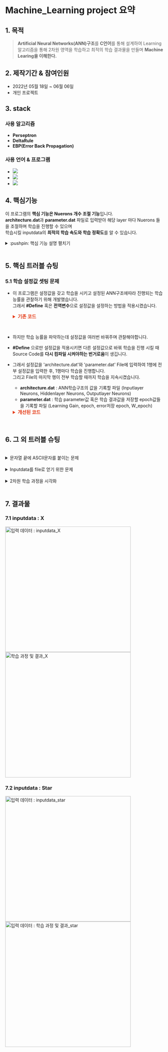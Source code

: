 # Machine_Learning project 요약
## 1. 목적
>**Artificial Neural Networks(ANN)구조**를 **C언어**를 통해 설계하여 Learning 알고리즘을 통해 2차원 영역을 학습하고
최적의 학습 결과물을 만들며 **Machine Learing을 이해한다.**


## 2. 제작기간 & 참여인원
- 2022년 05월 18일 ~ 06월 06일
- 개인 프로젝트
## 3. stack
### 사용 알고리즘
- **Perseptron**
- **DeltaRule**
- **EBP(Error Back Propagation)**
### 사용 언어 & 프로그램

- <img src="https://img.shields.io/badge/C-A8B9CC?style=flat-square&logo=C&logoColor=black"/></a> 
- <img src="https://img.shields.io/badge/MATLAB-A30701?style=flat-square&logo=MathWorks&logoColor=white"/></a>
- <img src="https://img.shields.io/badge/Visual Studio Code-007ACC?style=flat-square&logo=Visual Studio Code&logoColor=white"/></a> 

## 4. 핵심기능
이 프로그램의 **핵심 기능은 Nuerons 개수 조절 기능**입니다.<br/>
**architecture.dat**과 **parameter.dat** 파일로 입력받아 해당 layer 마다 Nuerons 들을 조절하며 학습을 진행할 수 있으며<br/>
학습시킬 inputdata의 **최적의 학습 속도와 학습 정확도**를 알 수 있습니다.<br/>

<details>
<summary> :pushpin: 핵심 기능 설명 펼치기 </summary>
<div markdown="1">  


### 4.1 구조
<br/>

![뉴런 구조 : Neurons_Structure](https://user-images.githubusercontent.com/84891209/178103580-ec3f6c60-2e9a-4e2e-9a44-46922ab5f37e.png)

### 4.2 플로우 차트
![FlowChart](https://user-images.githubusercontent.com/84891209/179398552-d9e61152-d855-4a8c-a724-5eec469203c5.png)

### 4.3 학습 알고리즘 인자 설정 :pushpin:[코드 확인](https://github.com/EuiSeonLEE/Machine_Learning/blob/e0f799fd11437b1e4ee8273b52eb1b2f1f551720/EBP_Program.c#L192)
- 학습 알고리즘 인자를 설정하기 전, Artificial Neural Networks(ANN)을 구조적으로 설정 해주어야 합니다.
  -  **Hidden Layer 개수** : Hidden Layer는 1 ~ 10개 사이로 설정 가능합니다.
  -  **Hidden Neurons 개수** : Hidden Neurons는 1 ~ 15개 사이로 설정 가능합니다.
  -  **Input Neurons 개수** : Input Neurons는 1 ~ 10개 사이로 설정 가능합니다.
  -  **Output Neurons 개수** :  Output Neurons는 1 ~ 2개 사이로 설정 가능합니다.
  -  **Bias Neuron 존재 유무** : Bias Neurons을 사용할 것인지 정할 수 있습니다.
     -  Bias Neuron이 존재하게 된다면, sigmoid 함수에 의해 미분을 하며 학습을 할 수 있습니다. 즉, 논리식 中 XOR연산이 가능하게 되어 2차원 학습 연산을 완벽하게 수행할 수 있게 됩니다.
-  **학습 알고리즘 인자**들을 설정해 줍니다.
   - **Learning Gain** : 간단하게 학습율이라는 단위입니다. inputdata와 맞게 적당하게 설정해주어야 학습이 잘됩니다.
   - **Epoch** : 최대 학습 횟수입니다. 얼마나 학습할 것인지 미리 정해둡니다.
   - **W_Epoch** : 학습 중간중간에 격자화를 시키기 위해, 몇 번의 학습횟수 마다 격자화할 것인지 정해둡니다.
 
### 4.4 EBP(Error Back Propagation) 알고리즘 :pushpin:[코드 확인](https://github.com/EuiSeonLEE/Machine_Learning/blob/e0f799fd11437b1e4ee8273b52eb1b2f1f551720/EBP_Program.c#L280)
- **구조를 보면 Layer의 Neurons 사이에 연결된 선들이 보이는데, 이 선들에게는 가중치(Weight)가 존재합니다. 이 가중치(Weight)를 1번 학습 할 때 마다 Delta값으로 갱신해줍니다.**
1. Layer가 넘어갈 때 마다 해당 Layer의 각 Neuron들은 연결된 Neuron들과 가중치에게 영향을 받게 되는데, 이에 대한 결과 값을 u라고 정의한다. :pin:
2. 최종 Output Neuron들의 u들을 모두 더한 값을 최종 결과값 y로 정의한다.
3. y로 해당학습의 Error율을 구한다.
4. y와 미리 설정된 target값으로 계산하여 Output Neuron의 Delta값을 구한다.
5. 그 후, Input layer를 제외한 모든 Layer의 Neuron들의 Delta값을 구한다.
6. 모두 구한 Delta값으로 연결된 각 Neuron들의 가중치(Weight)를 갱신한다.
7. 1~6번 과정을 inputdata의 좌표값이 모두 계산되야 1 epoch(학습 횟수)이다.

### 4.5 Grid Test :pushpin:[코드 확인](https://github.com/EuiSeonLEE/Machine_Learning/blob/e0f799fd11437b1e4ee8273b52eb1b2f1f551720/EBP_Program.c#L384)
- **해당 프로그램의 학습 진행 과정을 볼 수 있게 격자화(시각화)하여 관찰할 수 있습니다.**
1. 몇번의 epoch(학습 횟수) 마다 격자화할 것인지 **W_Epoch**라는 정해진 인자로 결정한다.
2. EBP 알고리즘으로 학습된 W를 갖고 y값을 도출하여 Threshold값으로 해당 좌표가 0과 1인지 판단한다.
3. 판단이 되면 해당 좌표를 cmd창에 표현하기 위해 **0 이면 "."**, **1 이면 "O"** 으로 출력한다.

### 4.6 Evolution Test :pushpin:[코드 확인](https://github.com/EuiSeonLEE/Machine_Learning/blob/e0f799fd11437b1e4ee8273b52eb1b2f1f551720/EBP_Program.c#L218)
- Artificial Neural Networks(ANN)구조는 Layer마다 각기다른 Neuron개수로 설정됩니다.
해당 inputdata가 어떤 설정값에 효율적으로 학습하는지 보기 위해 Evolution Data를 기록합니다.
</div>
</details>
<br/>

## 5. 핵심 트러블 슈팅
### 5.1 학습 설정값 셋팅 문제
- 이 프로그램은 설정값을 갖고 학습을 시키고 설정된 ANN구조에따라 진행되는 학습 능률을 관찰하기 위해 개발했습니다.<br/>
그래서 **#Define** 혹은 **전역변수**으로 설정값을 설정하는 방법을 적용시켰습니다.
   <details>
   <summary style="font-Weight : bold; font-size : 15px; color : #E43914;">기존 코드</summary>
   <div markdown="1">  

   ```c
   #define InputNUM 2
   #define OutputNUM 1
   #define hlnum 1
   #define Bias 0
   #define eta 0.9
   int HLneurons[10] = { 15, 15, 15, 15, 15, 15, 15, 15, 15, 15};
   double target[2] = { 0.0, };
   int ErrCount = 0, WeightCount = 0;
   ```
   </div>
   </details>
<br/>

- 하지만 학습 능률을 파악하는데 설정값을 여러번 바꿔주며 관찰해야합니다.
- **#Define** 으로만 설정값을 적용시키면 다른 설정값으로 바꿔 학습을 진행 시킬 때 Source Code를 **다시 컴파일 시켜야하는 번거로움**이 생깁니다.
- 그래서 설정값을 'architecture.dat'와 'parameter.dat' File에 입력하여 1행에 전부 설정값을 입력한 후, 1행마다 학습을 진행합니다.<br/> 그리고 File의 마지막 행이 전부 학습할 때까지 학습을 지속시켰습니다.
  - **architecture.dat** : ANN학습구조의 값을 기록할 파일 (Inputlayer Neurons, Hiddenlayer Neurons, Outputlayer Neurons)
  - **parameter.dat** : 학습 parameter값 혹은 학습 결과값을 저장할 epoch값들을 기록할 파일 (Learning Gain, epoch, error저장 epoch, W_epoch)
   <details>
   <summary style="font-Weight : bold; font-size : 15px; color : #E43914;"> 개선된 코드 </summary>
   <div markdown="1">  


   ```c
   int InputNUM = 0;
   int OutputNUM = 0;
   int HLnum = 0;
   int  bias = 0;
   double ETA = 0.0;
   int Epoch = 0;
   int ErrCount, WeightCount;
   int HLneurons[10] = {0, };
   int get_parameter(FILE* fd_arch, FILE* fd_para){
      if(fscanf(fd_arch, "%d ", &InputNUM) != EOF) {
         fscanf(fd_arch, "%d ", &HLnum);
         for(int a = 0; a < HLnum; a++){
            fscanf(fd_arch, "%d ", &HLneurons[a]);
         }
         fscanf(fd_arch, "%d\n", &OutputNUM);
         fscanf(fd_para, "%lf %d %d %d %d\n", &ETA, &Epoch, &ErrCount, &WeightCount, &bias);
         return 0;
      }
      else return 1;
   }
   
   ```
   </div>
   </details>
<br/>

## 6. 그 외 트러블 슈팅
<br/>
<details>
<summary>문자열 끝에 ASCII문자를 붙이는 문제</summary>
<div markdown="1">  

- 아무래도 **C언어**이다보니 문자열의 편의성이 떨어지는 편입니다.
- Test되는 여러 조건을 보기 위해 대표적인 조건으로 (Hiddenlayer개수, Learning Gain값, Bias 존재유무)를 file이름으로 구분 지었습니다. 
- 학습조건이 바뀔 때 마다 자동으로 파일이름도 다르게 이름을 저장시키기 위해 **문자열 처리**는 필수였습니다.
- 위 조건의 인자는 자료형 int의 영향을 받아 char로 표현을 하였고 ASCII코드의 영어대문자, 숫자를 갖고 인자값을 표현하였습니다.
```c
void append(char *dst, char c) {//문자열 끝에 문자를 붙이기 위한 함수
    char *p = dst;
    while (*p != '\0') p++; // 문자열 끝 탐색
    *p = c;
    *(p+1) = '\0'; 
}
char * make_filename(char filename[]){//file이름을 만들기 위한 함수
   char str_HLn = 64 + HLnum; // ABCD...YZ
   char str_ETA = 48 + (int)(ETA * 10);//1234...9
   char str_bias = 48 + bias; // 0 or 1

   append(filename, str_HLn);
   append(filename, str_ETA);
   append(filename, str_bias);
   strcat(filename,".txt");

   printf("파일이름2 : %s\n", filename);

   return filename;
}
```
</div>
</details>
<br/>
<details>
<summary>Inputdata를 file로 얻기 위한 문제</summary>
<div markdown="1">  

- cmd_Grid_test를 하기 위한 2차원 inputdata는 2개 밖에 존재하지 않지만
- 이 프로그램의 최대 inputdata개수는 10개입니다.
- architecture.dat 파일에서 inputdata 개수는 정해지고 이 개수대로 실제 inputdata 파일의 개수만큼 읽습니다.
- 이를 inputdata 파일이 전부 읽힐 때 까지 **while문으로 EBP알고리즘을 반복 학습**을 시킵니다.
```c
int get_inputdata(FILE* fd_in, double u_in[], double target[]){
   if(fscanf(fd_in, "%lf ", &u_in[0]) != EOF) {
      for(int a = 1; a < InputNUM; a++){
         fscanf(fd_in, "%lf ", &u_in[a]);
      }
      for(int b = 0; b < OutputNUM - 1; b++){
         fscanf(fd_in, "%lf", &target[b]);
      }
      fscanf(fd_in, "%lf\n", &target[OutputNUM - 1]);
      return 0;
   }
   else return 1; 
}
```

</div>
</details>
<br/>
<details>
<summary>2차원 학습 과정을 시각화</summary>
<div markdown="1"> 

- 2차원 학습 과정을 시각화하기 위해 학습 중간중간 학습 결과가 2차원 좌표의 영역을 구분시켜 우리가 원하는 영역대로 학습을 하고 있는지 관찰 할 수 있어야 합니다.
- 저는 cmd창에 **(x, y)좌표**를 **(-3.0 ~ 3.0, -3.0 ~ 3.0)** 영역만 **0.1칸 씩** 표현하였습니다.
- 각 좌표의 학습 결과값인 0과 1을 표현하였습니다.
  - **0 이면 '.'**
  - **1 이면 'O'**
```c
void cmd_Grid_test(double u[][15], double u_out[], double target[]){
   for (double x2 = 3.0; x2 >= -3.0; x2 -= 0.1) {
      printf("\n");
      for (double x1 = -3.0; x1 <= 3.0; x1 += 0.1) {
         double s1[10][15] = { 0.0, };
         double s_out1[2] = { 0.0, };
         double u_in1[10] = { 0.0, };
         u_in1[0] = x1;
         u_in1[1] = x2;
         // 만약 HLnum = 4
         // HLneurons[HLnum] = {2, 3, 4, 5} 라고 한다면
         for (int a = 0; a < HLneurons[0]; a++) {
            s1[0][a] += bias * w_bias[0][a]; //바이어스 2개만 더해짐
            for (int b = 0; b < InputNUM; b++) {
               s1[0][a] += u_in1[b] * w_in[b][a];
               //printf("s%d:%d = %lf\n", a, b, s[0][a]);
            }
            u[0][a] = 1.0 / (1.0 + exp(-s1[0][a]));
            //printf("u%d = %lf\n",a, u[0][a]);
         }

         for (int a = 0; a < HLnum - 1; a++) {
            for (int b = 0; b < HLneurons[a + 1]; b++) {
               s1[a + 1][b] += bias * w_bias[a + 1][b];
               for (int c = 0; c < HLneurons[a]; c++) {
                  s1[a + 1][b] += HLw[a][b][c] * u[a][c];
                  //printf("s%d:%d = %lf\n", a + 1, a, s[a + 1][b]);
               }
               u[a + 1][b] = 1.0 / (1.0 + exp(-s1[a + 1][b]));
               //printf("u%d = %lf\n", a+1, u[a+1][b]);

            }
         }

         for (int a = 0; a < OutputNUM; a++) {
            s_out1[a] += bias * w_out_bias[a];
            for (int b = 0; b < HLneurons[HLnum - 1]; b++) {
               s_out1[a] += w_out[b][a] * u[HLnum - 1][b];
               //printf("s_out%d = %lf\n", a, s_out[a]);
            }
            u_out[a] = 1.0 / (1.0 + exp(-s_out1[a]));
         }
         if (u_out[OutputNUM-1] >= 0.5)printf("O ");
         else printf(". ");
      }
   }
   printf("\n");
}
```
</div>
</details>
<br/>

## 7. 결과물

### 7.1 inputdata : X
<img src="https://user-images.githubusercontent.com/84891209/178103473-278c2023-b53d-4495-8867-a521288e7635.png" width="400px" height="400px" title="입력 데이터 : inputdata_X" alt="입력 데이터 : inputdata_X"></img><img src="https://user-images.githubusercontent.com/84891209/178103586-9b488a72-bd08-499b-a0be-8088406b63a8.gif" width="400px" height="400px" title="학습 과정 및 결과_X" alt="학습 과정 및 결과_X"></img><br/>

### 7.2 inputdata : Star
<img src="https://user-images.githubusercontent.com/84891209/178103578-1fb74ea7-f0e6-4c7a-9be3-9cfa357af961.png" width="400px" height="400px" title="입력 데이터 : inputdata_star" alt="입력 데이터 : inputdata_star"></img><img src="https://user-images.githubusercontent.com/84891209/178103590-790677c6-7232-4dd9-8fe7-f1c21c6ddbe4.gif" width="400px" height="400px" title="입력 데이터 : 학습 과정 및 결과_star" alt="입력 데이터 : 학습 과정 및 결과_star"></img><br/>

